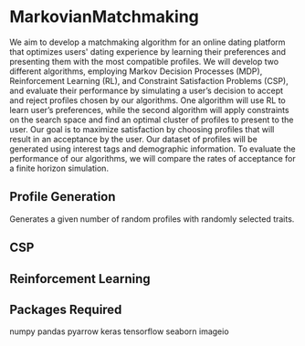 # MarkovianMatchmaking

We aim to develop a matchmaking algorithm for an online dating platform that optimizes users' dating experience by learning their preferences and presenting them with the most compatible profiles. We will develop two different algorithms, employing Markov Decision Processes (MDP), Reinforcement Learning (RL), and Constraint Satisfaction Problems (CSP), and evaluate their performance by simulating a user’s decision to accept and reject profiles chosen by our algorithms. One algorithm will use RL to learn user’s preferences, while the second algorithm will apply constraints on the search space and find an optimal cluster of profiles to present to the user. Our goal is to maximize satisfaction by choosing profiles that will result in an acceptance by the user. Our dataset of profiles will be generated using interest tags and demographic information. To evaluate the performance of our algorithms, we will compare the rates of acceptance for a finite horizon simulation.


## Profile Generation
Generates a given number of random profiles with randomly selected traits.

## CSP

## Reinforcement Learning

## Packages Required
numpy
pandas
pyarrow
keras
tensorflow
seaborn
imageio